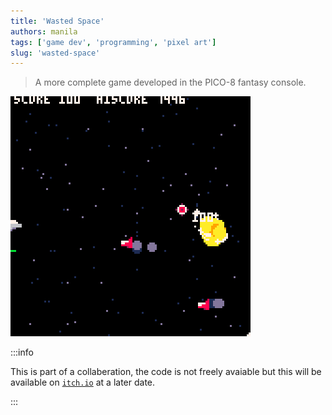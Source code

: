 ```yaml
---
title: 'Wasted Space'
authors: manila
tags: ['game dev', 'programming', 'pixel art']
slug: 'wasted-space'
---
```


> A more complete game developed in the PICO-8 fantasy console.

![Wasted Space Demo](./demo.gif)

<!-- truncate -->

:::info

This is part of a collaberation, the code is not freely avaiable but this will be available on [`itch.io`](https://itch.io) at a later date.

:::
